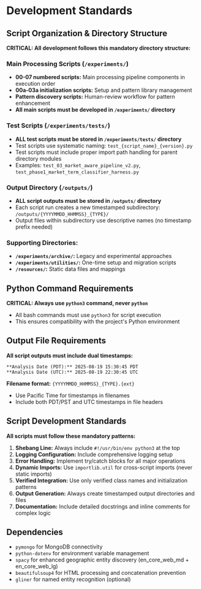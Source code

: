 # Development Standards

## Script Organization & Directory Structure

**CRITICAL: All development follows this mandatory directory structure:**

### Main Processing Scripts (`/experiments/`)
- **00-07 numbered scripts:** Main processing pipeline components in execution order
- **00a-03a initialization scripts:** Setup and pattern library management  
- **Pattern discovery scripts:** Human-review workflow for pattern enhancement
- **All main scripts must be developed in `/experiments/` directory**

### Test Scripts (`/experiments/tests/`)
- **ALL test scripts must be stored in `/experiments/tests/` directory**
- Test scripts use systematic naming: `test_{script_name}_{version}.py`
- Test scripts must include proper import path handling for parent directory modules
- Examples: `test_03_market_aware_pipeline_v2.py`, `test_phase1_market_term_classifier_harness.py`

### Output Directory (`/outputs/`)
- **ALL script outputs must be stored in `/outputs/` directory**
- Each script run creates a new timestamped subdirectory: `/outputs/{YYYYMMDD_HHMMSS}_{TYPE}/`
- Output files within subdirectory use descriptive names (no timestamp prefix needed)

### Supporting Directories:
- **`/experiments/archive/`:** Legacy and experimental approaches
- **`/experiments/utilities/`:** One-time setup and migration scripts  
- **`/resources/`:** Static data files and mappings

## Python Command Requirements
**CRITICAL: Always use `python3` command, never `python`**
- All bash commands must use `python3` for script execution
- This ensures compatibility with the project's Python environment  

## Output File Requirements
**All script outputs must include dual timestamps:**
```
**Analysis Date (PDT):** 2025-08-19 15:30:45 PDT  
**Analysis Date (UTC):** 2025-08-19 22:30:45 UTC
```

**Filename format:** `{YYYYMMDD_HHMMSS}_{TYPE}.{ext}`
- Use Pacific Time for timestamps in filenames
- Include both PDT/PST and UTC timestamps in file headers

## Script Development Standards
**All scripts must follow these mandatory patterns:**

1. **Shebang Line:** Always include `#!/usr/bin/env python3` at the top
2. **Logging Configuration:** Include comprehensive logging setup
3. **Error Handling:** Implement try/catch blocks for all major operations
4. **Dynamic Imports:** Use `importlib.util` for cross-script imports (never static imports)
5. **Verified Integration:** Use only verified class names and initialization patterns
6. **Output Generation:** Always create timestamped output directories and files
7. **Documentation:** Include detailed docstrings and inline comments for complex logic

## Dependencies
- `pymongo` for MongoDB connectivity
- `python-dotenv` for environment variable management
- `spacy` for enhanced geographic entity discovery (en_core_web_md + en_core_web_lg)
- `beautifulsoup4` for HTML processing and concatenation prevention
- `gliner` for named entity recognition (optional)